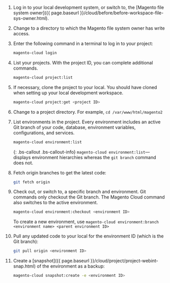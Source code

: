 
1. Log in to your local development system, or switch to, the [Magento file system owner]({{ page.baseurl }}/cloud/before/before-workspace-file-sys-owner.html).
1. Change to a directory to which the Magento file system owner has write access.
1. Enter the following command in a terminal to log in to your project:

    ```bash
    magento-cloud login
    ```

1. List your projects. With the project ID, you can complete additional commands.

    ```bash
    magento-cloud project:list
    ```

1. If necessary, clone the project to your local. You should have cloned when setting up your local development workspace.

    ```bash
    magento-cloud project:get <project ID>
    ```

1. Change to a project directory. For example, `cd /var/www/html/magento2`
1. List environments in the project. Every environment includes an active Git branch of your code, database, environment variables, configurations, and services.

    ```bash
    magento-cloud environment:list
    ```

    {: .bs-callout .bs-callout-info}
    `magento-cloud environment:list`—displays environment hierarchies whereas the `git branch` command does not.

1. Fetch origin branches to get the latest code:

    ```bash
    git fetch origin
    ```

1. Check out, or switch to, a specific branch and environment. Git commands only checkout the Git branch. The Magento Cloud command also switches to the active environment.

    ```bash
    magento-cloud environment:checkout <environment ID>
    ```

    To create a new environment, use `magento-cloud environment:branch <environment name> <parent environment ID>`

1. Pull any updated code to your local for the environment ID (which is the Git branch):

    ```bash
    git pull origin <environment ID>
    ```

1. Create a [snapshot]({{ page.baseurl }}/cloud/project/project-webint-snap.html) of the environment as a backup:

    ```bash
    magento-cloud snapshot:create -e <environment ID>
    ```
